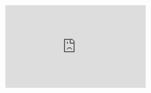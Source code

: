 <iframe src="https://leetcode.com/playground/cVHZDrwr/shared" frameBorder="0" width="440" height="260"></iframe>
